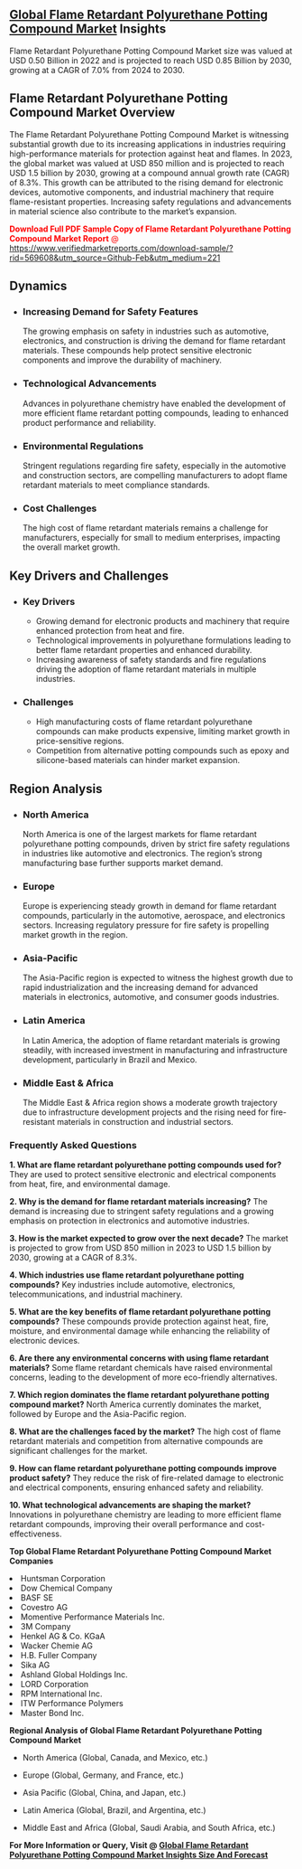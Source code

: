 <h2><a href="https://www.verifiedmarketreports.com/download-sample/?rid=569608&amp;utm_source=Github&amp;utm_medium=221" target="_blank">Global Flame Retardant Polyurethane Potting Compound Market</a> Insights</h2><p>Flame Retardant Polyurethane Potting Compound Market size was valued at USD 0.50 Billion in 2022 and is projected to reach USD 0.85 Billion by 2030, growing at a CAGR of 7.0% from 2024 to 2030.</p><p> <h2>Flame Retardant Polyurethane Potting Compound Market Overview</h2> <p>The Flame Retardant Polyurethane Potting Compound Market is witnessing substantial growth due to its increasing applications in industries requiring high-performance materials for protection against heat and flames. In 2023, the global market was valued at USD 850 million and is projected to reach USD 1.5 billion by 2030, growing at a compound annual growth rate (CAGR) of 8.3%. This growth can be attributed to the rising demand for electronic devices, automotive components, and industrial machinery that require flame-resistant properties. Increasing safety regulations and advancements in material science also contribute to the market’s expansion.</p> <p><p><span class=""><span style="color: #ff0000;"><strong>Download Full PDF Sample Copy of Flame Retardant Polyurethane Potting Compound Market Report</strong> @ </span><a href="https://www.verifiedmarketreports.com/download-sample/?rid=569608&amp;utm_source=Github-Feb&amp;utm_medium=221" target="_blank">https://www.verifiedmarketreports.com/download-sample/?rid=569608&amp;utm_source=Github-Feb&amp;utm_medium=221</a></span></p></p> <h2>Dynamics</h2> <ul> <li><h3>Increasing Demand for Safety Features</h3> The growing emphasis on safety in industries such as automotive, electronics, and construction is driving the demand for flame retardant materials. These compounds help protect sensitive electronic components and improve the durability of machinery. </li> <li><h3>Technological Advancements</h3> Advances in polyurethane chemistry have enabled the development of more efficient flame retardant potting compounds, leading to enhanced product performance and reliability. </li> <li><h3>Environmental Regulations</h3> Stringent regulations regarding fire safety, especially in the automotive and construction sectors, are compelling manufacturers to adopt flame retardant materials to meet compliance standards. </li> <li><h3>Cost Challenges</h3> The high cost of flame retardant materials remains a challenge for manufacturers, especially for small to medium enterprises, impacting the overall market growth. </li> </ul> <h2>Key Drivers and Challenges</h2> <ul> <li><h3>Key Drivers</h3> <ul> <li>Growing demand for electronic products and machinery that require enhanced protection from heat and fire.</li> <li>Technological improvements in polyurethane formulations leading to better flame retardant properties and enhanced durability.</li> <li>Increasing awareness of safety standards and fire regulations driving the adoption of flame retardant materials in multiple industries.</li> </ul> </li> <li><h3>Challenges</h3> <ul> <li>High manufacturing costs of flame retardant polyurethane compounds can make products expensive, limiting market growth in price-sensitive regions.</li> <li>Competition from alternative potting compounds such as epoxy and silicone-based materials can hinder market expansion.</li> </ul> </li> </ul> <h2>Region Analysis</h2> <ul> <li><h3>North America</h3> North America is one of the largest markets for flame retardant polyurethane potting compounds, driven by strict fire safety regulations in industries like automotive and electronics. The region’s strong manufacturing base further supports market demand. </li> <li><h3>Europe</h3> Europe is experiencing steady growth in demand for flame retardant compounds, particularly in the automotive, aerospace, and electronics sectors. Increasing regulatory pressure for fire safety is propelling market growth in the region. </li> <li><h3>Asia-Pacific</h3> The Asia-Pacific region is expected to witness the highest growth due to rapid industrialization and the increasing demand for advanced materials in electronics, automotive, and consumer goods industries. </li> <li><h3>Latin America</h3> In Latin America, the adoption of flame retardant materials is growing steadily, with increased investment in manufacturing and infrastructure development, particularly in Brazil and Mexico. </li> <li><h3>Middle East & Africa</h3> The Middle East & Africa region shows a moderate growth trajectory due to infrastructure development projects and the rising need for fire-resistant materials in construction and industrial sectors. </li> </ul> <h3>Frequently Asked Questions</h3> <p><strong>1. What are flame retardant polyurethane potting compounds used for?</strong> They are used to protect sensitive electronic and electrical components from heat, fire, and environmental damage.</p> <p><strong>2. Why is the demand for flame retardant materials increasing?</strong> The demand is increasing due to stringent safety regulations and a growing emphasis on protection in electronics and automotive industries.</p> <p><strong>3. How is the market expected to grow over the next decade?</strong> The market is projected to grow from USD 850 million in 2023 to USD 1.5 billion by 2030, growing at a CAGR of 8.3%.</p> <p><strong>4. Which industries use flame retardant polyurethane potting compounds?</strong> Key industries include automotive, electronics, telecommunications, and industrial machinery.</p> <p><strong>5. What are the key benefits of flame retardant polyurethane potting compounds?</strong> These compounds provide protection against heat, fire, moisture, and environmental damage while enhancing the reliability of electronic devices.</p> <p><strong>6. Are there any environmental concerns with using flame retardant materials?</strong> Some flame retardant chemicals have raised environmental concerns, leading to the development of more eco-friendly alternatives.</p> <p><strong>7. Which region dominates the flame retardant polyurethane potting compound market?</strong> North America currently dominates the market, followed by Europe and the Asia-Pacific region.</p> <p><strong>8. What are the challenges faced by the market?</strong> The high cost of flame retardant materials and competition from alternative compounds are significant challenges for the market.</p> <p><strong>9. How can flame retardant polyurethane potting compounds improve product safety?</strong> They reduce the risk of fire-related damage to electronic and electrical components, ensuring enhanced safety and reliability.</p> <p><strong>10. What technological advancements are shaping the market?</strong> Innovations in polyurethane chemistry are leading to more efficient flame retardant compounds, improving their overall performance and cost-effectiveness.</p> </p><p><strong>Top Global Flame Retardant Polyurethane Potting Compound Market Companies</strong></p><div data-test-id=""><p><li>Huntsman Corporation</li><li> Dow Chemical Company</li><li> BASF SE</li><li> Covestro AG</li><li> Momentive Performance Materials Inc.</li><li> 3M Company</li><li> Henkel AG & Co. KGaA</li><li> Wacker Chemie AG</li><li> H.B. Fuller Company</li><li> Sika AG</li><li> Ashland Global Holdings Inc.</li><li> LORD Corporation</li><li> RPM International Inc.</li><li> ITW Performance Polymers</li><li> Master Bond Inc.</li></p><div><strong>Regional Analysis of&nbsp;Global Flame Retardant Polyurethane Potting Compound Market</strong></div><ul><li dir="ltr"><p dir="ltr">North America&nbsp;(Global, Canada, and Mexico, etc.)</p></li><li dir="ltr"><p dir="ltr">Europe (Global, Germany, and France, etc.)</p></li><li dir="ltr"><p dir="ltr">Asia Pacific&nbsp;(Global, China, and Japan, etc.)</p></li><li dir="ltr"><p dir="ltr">Latin America&nbsp;(Global, Brazil, and Argentina, etc.)</p></li><li dir="ltr">Middle East and Africa&nbsp;(Global, Saudi Arabia, and South Africa, etc.)</li></ul><p><strong>For More Information or Query, Visit @&nbsp;</strong><strong><a href="https://www.verifiedmarketreports.com/product/flame-retardant-polyurethane-potting-compound-market/?utm_source=Github&amp;utm_medium=221" target="_blank">Global Flame Retardant Polyurethane Potting Compound Market Insights Size And Forecast</a></strong></p></div>
